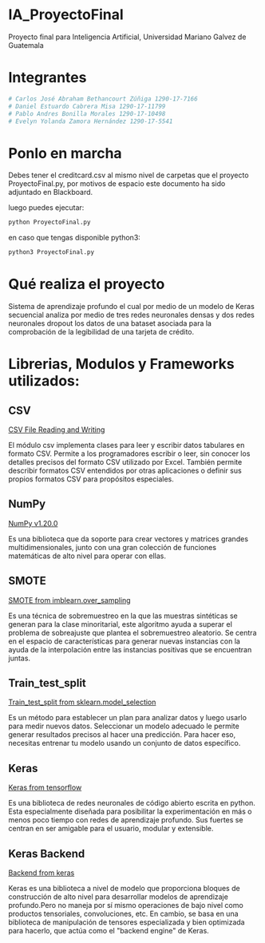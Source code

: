 # IA_ProyectoFinal
Proyecto final para Inteligencia Artificial, Universidad 
Mariano Galvez de Guatemala

# Integrantes
```python
# Carlos José Abraham Bethancourt Zúñiga 1290-17-7166
# Daniel Estuardo Cabrera Misa 1290-17-11799
# Pablo Andres Bonilla Morales 1290-17-10498
# Evelyn Yolanda Zamora Hernández 1290-17-5541
```

# Ponlo en marcha
Debes tener el creditcard.csv al mismo nivel de carpetas que el proyecto ProyectoFinal.py, por 
motivos de espacio este documento ha sido adjuntado en Blackboard.

luego puedes ejecutar:
```Bash
python ProyectoFinal.py
```

en caso que tengas disponible python3:

```Bash
python3 ProyectoFinal.py
```

# Qué realiza el proyecto

Sistema de aprendizaje profundo el cual por medio de un modelo de Keras secuencial analiza por 
medio de tres redes neuronales densas y dos redes neuronales dropout los datos de una bataset 
asociada para la comprobación de la legibilidad de una tarjeta de crédito.

# Librerias, Modulos y Frameworks utilizados:

## CSV

[CSV File Reading and Writing](https://docs.python.org/3/library/csv.html)

El módulo csv implementa clases para leer y escribir datos tabulares en formato CSV. Permite a los 
programadores escribir o leer, sin conocer los detalles precisos del formato CSV utilizado por Excel. 
También permite describir formatos CSV entendidos por otras aplicaciones o definir sus propios 
formatos CSV para propósitos especiales.

## NumPy

[NumPy v1.20.0](https://numpy.org/install/)

Es una biblioteca que da soporte para crear vectores y matrices grandes multidimensionales, junto 
con una gran colección de funciones matemáticas de alto nivel para operar con ellas.

## SMOTE

[SMOTE from imblearn.over_sampling](https://imbalanced-learn.org/stable/references/generated/imblearn.over_sampling.SMOTE.html)

Es una técnica de sobremuestreo en la que las muestras sintéticas se generan para la clase minoritarial, 
este algoritmo ayuda a superar el problema de sobreajuste que plantea el sobremuestreo aleatorio. 
Se centra en el espacio de características para generar nuevas instancias con la ayuda de la interpolación 
entre las 
instancias positivas que se encuentran juntas.

## Train_test_split

[Train_test_split from sklearn.model_selection](https://scikit-learn.org/stable/modules/generated/sklearn.model_selection.train_test_split.html)

Es un método para establecer un plan para analizar datos y luego usarlo para medir nuevos datos. Seleccionar 
un modelo adecuado le permite generar resultados precisos al hacer una predicción. Para hacer eso, necesitas 
entrenar tu modelo usando un conjunto de datos específico.

## Keras

[Keras from tensorflow](https://keras.io/)

Es una biblioteca de redes neuronales de código abierto escrita en python. Esta especialmente diseñada para 
posibilitar la experimentación en más o menos poco tiempo con redes de aprendizaje profundo. Sus fuertes se 
centran en ser amigable para el usuario, modular y extensible.

## Keras Backend

[Backend from keras](https://keras.rstudio.com/articles/backend.html)

Keras es una biblioteca a nivel de modelo que proporciona bloques de construcción de alto nivel para desarrollar 
modelos de aprendizaje profundo.Pero no maneja por sí mismo operaciones de bajo nivel como productos tensoriales, 
convoluciones, etc. En cambio, se basa en una biblioteca de manipulación de tensores especializada y bien 
optimizada para hacerlo, que actúa como el "backend engine" de Keras. 

